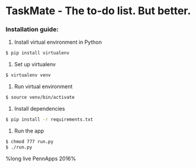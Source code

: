 # TaskMate - The to-do list. But better.

### Installation guide:

1. Install virtual environment in Python
  ```bash
  $ pip install virtualenv
  ```

1. Set up virtualenv
  ```bash
  $ virtualenv venv
  ```

1. Run virtual environment
  ```bash
  $ source venv/bin/activate
  ```

1. Install dependencies
  ```bash
  $ pip install -r requirements.txt
  ```

1. Run the app
  ```bash
  $ chmod 777 run.py
  $ ./run.py
  ```
  
  %long live PennApps 2016%
